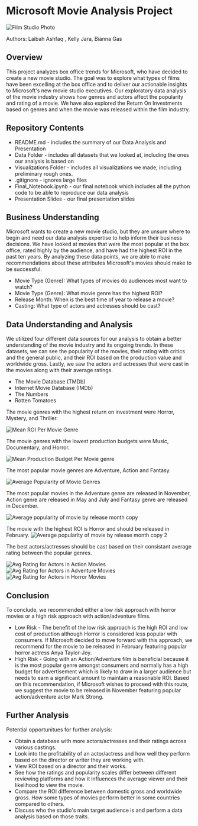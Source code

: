 # Microsoft Movie Analysis Project

![Film Studio Photo](https://github.com/LeebeeNYC/Phase-1-Project/assets/131709766/4545089c-0e3a-46ee-a745-d9dcc629a9d8)

Authors: Laibah Ashfaq , Kelly Jara, Bianna Gas 

## Overview

This project analyzes box office trends for Microsoft, who have decided to create a new movie studio. The goal was to explore what types of films have been excelling at the box office and to deliver our actionable insights to Microsoft's new movie studio executives. Our exploratory data analysis of the movie industry shows how genres and actors affect the popularity and rating of a movie. We have also explored the Return On Investments based on genres and when the movie was released within the film industry. 

## Repository Contents
- README.md - includes the summary of our Data Analysis and Presentation
- Data Folder - includes all datasets that we looked at, including the ones our analysis is based on
- Visualizations Folder - includes all visualizations we made, including preliminary rough ones.
- .gitignore - ignores large files
- Final_Notebook.ipynb - our final notebook which includes all the python code to be able to reproduce our data analysis
- Presentation Slides - our final presentation slides


## Business Understanding

Microsoft wants to create a new movie studio, but they are unsure where to begin and need our data analysis expertise to help inform their business decisions. We have looked at movies that were the most popular at the box office, rated highly by the audience, and have had the highest ROI in the past ten years. By analyzing these data points, we are able to make recommendations about these attributes Microsoft's movies should make to be successful.
   * Movie Type (Genre): What types of movies do audiences most want to watch?
   * Movie Type (Genre): What movie genre has the highest ROI?
   * Release Month: When is the best time of year to release a movie?
   * Casting: What type of actors and actresses should be cast?
    

## Data Understanding and Analysis

We utilized four different data sources for our analysis to obtain a better understanding of the movie industry and its ongoing trends. In these datasets, we can see the popularity of the movies, their rating with critics and the general public, and their ROI based on the production value and worldwide gross. Lastly, we saw the actors and actresses that were cast in the movies along with their average ratings.  
   * The Movie Database (TMDb)
   * Internet Movie Database (IMDb)
   * The Numbers
   * Rotten Tomatoes

The movie genres with the highest return on investment were Horror, Mystery, and Thriller.

![Mean ROI Per Movie Genre](https://github.com/LeebeeNYC/Phase-1-Project/assets/131709766/7d969c47-3e18-445c-925c-95b3dbf62a6b)

The movie genres with the lowest production budgets were Music, Documentary, and Horror.

![Mean Production Budget Per Movie genre](https://github.com/LeebeeNYC/Phase-1-Project/assets/131709766/f0cce73e-6f39-4a3b-8b10-f58142caad94)


The most popular movie genres are Adventure, Action and Fantasy.

![Average Popularity of Movie Genres](https://github.com/LeebeeNYC/Phase-1-Project/assets/128645674/0511ac80-4bf0-4f41-92d5-538d3139a998)

The most popular movies in the Adventure genre are released in November, Action genre are released in May and July and Fantasy genre are released in December.

![Average popularity of movie by release month copy](https://github.com/LeebeeNYC/Phase-1-Project/assets/128645674/92f32b7e-1f76-421d-a504-63d9cb5b3828)

The movie with the highest ROI is Horror and should be released in February.
![Average popularity of movie by release month copy 2](https://github.com/LeebeeNYC/Phase-1-Project/assets/128645674/174d2f2a-0dfe-4520-979b-8577b4dfa1d2)


The best actors/actresses should be cast based on their consistant average rating between the popular genres. 

![Avg Rating for Actors in Action Movies](https://github.com/LeebeeNYC/Phase-1-Project/assets/131709766/9b441a42-40f7-4b99-b86a-632cb31a6b82)
![Avg Rating for Actors in Adventure Movies](https://github.com/LeebeeNYC/Phase-1-Project/assets/131709766/15296416-a989-4726-a942-5a3cef6df396)
![Avg Rating for Actors in Horror Movies](https://github.com/LeebeeNYC/Phase-1-Project/assets/131709766/8ea5bcb1-e2a0-4cc4-b376-7b19170f2c6b)

## Conclusion

To conclude, we recommended either a low risk approach with horror movies or a high risk approach with action/adventure films.

  * Low Risk - The benefit of the low risk approach is the high ROI and low cost of production although Horror is considered less popular with 
    consumers. If Microsoft decided to move forward with this approach, we recommend for the movie to be released in February featuring popular 
    horror actress Anya Taylor-Joy.
  * High Risk - Going with an Action/Adventure film is beneficial because it is the most popular genre amongst consumers and normally has a high  
    budget for advertisement which is likely to draw in a larger audience but needs to earn a significant amount to maintain a reasonable ROI. 
    Based on this recommendation, if Microsoft wishes to proceed with this route, we suggest the movie to be released in November featuring popular 
    action/adventure actor Mark Strong.
   
## Further Analysis

Potential opportunitues for further analysis:
   * Obtain a database with more actors/actresses and their ratings across various castings. 
   * Look into the profitability of an actor/actress and how well they perform based on the director or writer they are working with.
   * View ROI based on a director and their works.  
   * See how the ratings and popularity scales differ between different reviewing platforms and how it influences the average viewer and their            likelihood to view the movie. 
   * Compare the ROI difference between domestic gross and worldwide gross. How some types of movies perform better in some countries compared to        others.
   * Discuss who the studio's main target audience is and perform a data analysis based on those traits. 

